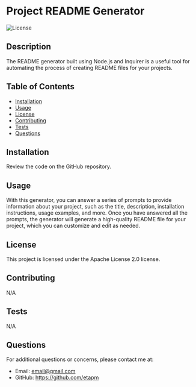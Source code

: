 # Project README Generator

![License](https://img.shields.io/badge/License-Apache%202.0-blue.svg)

## Description

The README generator built using Node.js and Inquirer is a useful tool for automating the process of creating README files for your projects.

## Table of Contents

- [Installation](#installation)
- [Usage](#usage)
- [License](#license)
- [Contributing](#contributing)
- [Tests](#tests)
- [Questions](#questions)

## Installation

Review the code on the GitHub repository.

## Usage

With this generator, you can answer a series of prompts to provide information about your project, such as the title, description, installation instructions, usage examples, and more. Once you have answered all the prompts, the generator will generate a high-quality README file for your project, which you can customize and edit as needed.

## License

This project is licensed under the Apache License 2.0 license.

## Contributing

N/A

## Tests

N/A

## Questions

For additional questions or concerns, please contact me at:

- Email: email@gmail.com
- GitHub: https://github.com/etapm
